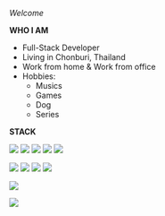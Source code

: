*Welcome*

**WHO I AM**

- Full-Stack Developer
- Living in Chonburi, Thailand
- Work from home & Work from office
- Hobbies:
  - Musics
  - Games
  - Dog
  - Series

**STACK**

<a href="#"><img src="https://img.shields.io/badge/typescript%20-007ACC.svg?&style=for-the-badge&logo=typescript&logoColor=white"/></a>
<a href="#"><img src="https://img.shields.io/badge/javascript-222222.svg?&style=for-the-badge&logo=javascript&logoColor=F7DF1E"/></a>
<a href="#"><img src="https://img.shields.io/badge/html-E34F26.svg?&style=for-the-badge&logo=html5&logoColor=ffffff"/></a>
<a href="#"><img src="https://img.shields.io/badge/python-376B9A.svg?&style=for-the-badge&logo=python&logoColor=ffffff"/></a>
<a href="#"><img src="https://img.shields.io/badge/django-092C1E.svg?&style=for-the-badge&logo=django&logoColor=ffffff"/></a>

<a href="#"><img src="https://img.shields.io/badge/postgresql-4169E1.svg?&style=for-the-badge&logo=postgresql&logoColor=ffffff"/></a>
<a href="#"><img src="https://img.shields.io/badge/mysql-4479A1.svg?&style=for-the-badge&logo=mysql&logoColor=ffffff"/></a>
<a href="#"><img src="https://img.shields.io/badge/mongo-47A248.svg?&style=for-the-badge&logo=mongo&logoColor=ffffff"/></a>
<a href="#"><img src="https://img.shields.io/badge/amazon dynamodb-4053D6.svg?&style=for-the-badge&logo=dynamodb&logoColor=ffffff"/></a>

<a href="#"><img src="https://img.shields.io/badge/aws services-#FF6600.svg?&style=for-the-badge&logo=aws&logoColor=ffffff"/></a>

<a href="#"><img src="https://img.shields.io/badge/react-61DAFB.svg?&style=for-the-badge&logo=react&logoColor=ffffff" /></a>

